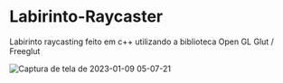 # Labirinto-Raycaster

Labirinto raycasting feito em c++ utilizando a biblioteca Open GL Glut / Freeglut

![Captura de tela de 2023-01-09 05-07-21](https://user-images.githubusercontent.com/82506300/211264601-9147d0e5-ab7c-49de-a6b4-d5941aaa13d2.png)
